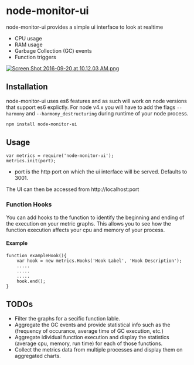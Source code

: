 # node-monitor-ui

node-monitor-ui provides a simple ui interface to look at realtime 
- CPU usage
- RAM usage
- Garbage Collection (GC) events
- Function triggers

[![Screen Shot 2016-09-20 at 10.12.03 AM.png](http://s15.postimg.org/5k5wha18r/Screen_Shot_2016_09_20_at_10_12_03_AM.png)](http://postimg.org/image/sydvt7j5z/)
    
## Installation
node-monitor-ui uses es6 features and as such will work on node versions that support es6 explictly. For node v4.x you will have to add the flags `--harmony` and `--harmony_destructuring` during runtime of your node process.
```sh
npm install node-monitor-ui
```
## Usage
```
var metrics = require('node-monitor-ui');
metrics.init(port);
```
- port is the http port on which the ui interface will be served. Defaults to 3001.

The UI can then be accessed from http://localhost:port

### Function Hooks
You can add hooks to the function to identify the beginning and ending of the execution on your metric graphs. This allows you to see how the function execution affects your cpu and memory of your process. 

#### Example
```
function exampleHook(){
    var hook = new metrics.Hooks('Hook Label', 'Hook Description');
    .....
    .....
    .....
    hook.end();
}
```

## TODOs
* Filter the graphs for a secific function lable.
* Aggregate the GC events and provide statistical info such as the (frequency of occurance, average time of GC execution, etc.)
* Aggregate idividual function execution and display the statistics (average cpu, memory, run time) for each of those functions.
* Collect the metrics data from multiple processes and display them on aggregated charts. 
